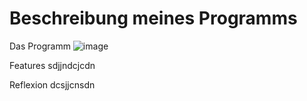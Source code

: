 # Beschreibung meines Programms
Das Programm 
![image](https://user-images.githubusercontent.com/97448476/148775863-60851838-c5ee-4f00-9a57-98c7043ecffe.png)

Features
sdjjndcjcdn

Reflexion
dcsjjcnsdn
